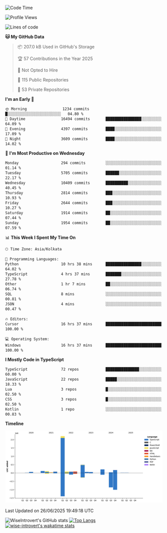 <!--START_SECTION:waka-->
![Code Time](http://img.shields.io/badge/Code%20Time-2%2C367%20hrs%2027%20mins-blue)

![Profile Views](http://img.shields.io/badge/Profile%20Views-0-blue)

![Lines of code](https://img.shields.io/badge/From%20Hello%20World%20I%27ve%20Written-3.9%20million%20lines%20of%20code-blue)

**🐱 My GitHub Data** 

> 📦 207.0 kB Used in GitHub's Storage 
 > 
> 🏆 57 Contributions in the Year 2025
 > 
> 🚫 Not Opted to Hire
 > 
> 📜 115 Public Repositories 
 > 
> 🔑 53 Private Repositories 
 > 
**I'm an Early 🐤** 

```text
🌞 Morning                1234 commits        █░░░░░░░░░░░░░░░░░░░░░░░░   04.80 % 
🌆 Daytime                16494 commits       ████████████████░░░░░░░░░   64.09 % 
🌃 Evening                4397 commits        ████░░░░░░░░░░░░░░░░░░░░░   17.09 % 
🌙 Night                  3609 commits        ████░░░░░░░░░░░░░░░░░░░░░   14.02 % 
```
📅 **I'm Most Productive on Wednesday** 

```text
Monday                   294 commits         ░░░░░░░░░░░░░░░░░░░░░░░░░   01.14 % 
Tuesday                  5705 commits        ██████░░░░░░░░░░░░░░░░░░░   22.17 % 
Wednesday                10409 commits       ██████████░░░░░░░░░░░░░░░   40.45 % 
Thursday                 2814 commits        ███░░░░░░░░░░░░░░░░░░░░░░   10.93 % 
Friday                   2644 commits        ███░░░░░░░░░░░░░░░░░░░░░░   10.27 % 
Saturday                 1914 commits        ██░░░░░░░░░░░░░░░░░░░░░░░   07.44 % 
Sunday                   1954 commits        ██░░░░░░░░░░░░░░░░░░░░░░░   07.59 % 
```


📊 **This Week I Spent My Time On** 

```text
🕑︎ Time Zone: Asia/Kolkata

💬 Programming Languages: 
Python                   10 hrs 38 mins      ████████████████░░░░░░░░░   64.02 % 
TypeScript               4 hrs 37 mins       ███████░░░░░░░░░░░░░░░░░░   27.78 % 
Other                    1 hr 7 mins         ██░░░░░░░░░░░░░░░░░░░░░░░   06.74 % 
SQL                      8 mins              ░░░░░░░░░░░░░░░░░░░░░░░░░   00.81 % 
JSON                     4 mins              ░░░░░░░░░░░░░░░░░░░░░░░░░   00.47 % 

🔥 Editors: 
Cursor                   16 hrs 37 mins      █████████████████████████   100.00 % 

💻 Operating System: 
Windows                  16 hrs 37 mins      █████████████████████████   100.00 % 
```

**I Mostly Code in TypeScript** 

```text
TypeScript               72 repos            ███████████████░░░░░░░░░░   60.00 % 
JavaScript               22 repos            █████░░░░░░░░░░░░░░░░░░░░   18.33 % 
Lua                      3 repos             █░░░░░░░░░░░░░░░░░░░░░░░░   02.50 % 
CSS                      3 repos             █░░░░░░░░░░░░░░░░░░░░░░░░   02.50 % 
Kotlin                   1 repo              ░░░░░░░░░░░░░░░░░░░░░░░░░   00.83 % 
```



**Timeline**

![Lines of Code chart](https://raw.githubusercontent.com/wise-introvert/wise-introvert/master/assets/bar_graph.png)


 Last Updated on 26/06/2025 19:49:18 UTC
<!--END_SECTION:waka-->

![WiseIntrovert's GitHub stats](https://github-readme-stats.vercel.app/api?username=wise-introvert&count_private=true&show_icons=true)
[![Top Langs](https://github-readme-stats.vercel.app/api/top-langs/?username=wise-introvert&langs_count=10)](https://github.com/anuraghazra/github-readme-stats)
[![wise-introvert's wakatime stats](https://github-readme-stats.vercel.app/api/wakatime?username=wiseintrovert)](https://github.com/anuraghazra/github-readme-stats)
